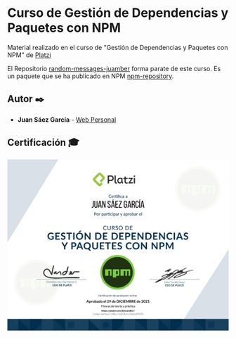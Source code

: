 # Curso de Gestión de Dependencias y Paquetes con NPM

Material realizado en el curso de "Gestión de Dependencias y Paquetes con NPM" de [Platzi](https://platzi.com/p/JuamBer/curso/1763-npm/diploma/detalle/)

El Repositorio [random-messages-juamber](https://github.com/JuamBer/random-messages-juamber) forma parate de este curso. Es un paquete que se ha publicado en NPM [npm-repository](https://www.npmjs.com/package/random-messages-juamber).

## Autor ✒️

* **Juan Sáez García** -  [Web Personal](https://juamber.com)


## Certificación 🎓

![Certificación](https://github.com/JuamBer/Platzi-CursoGestionDependenciasYPaquetesConNPM/blob/master/img-licencia/diploma-npm.jpg)

